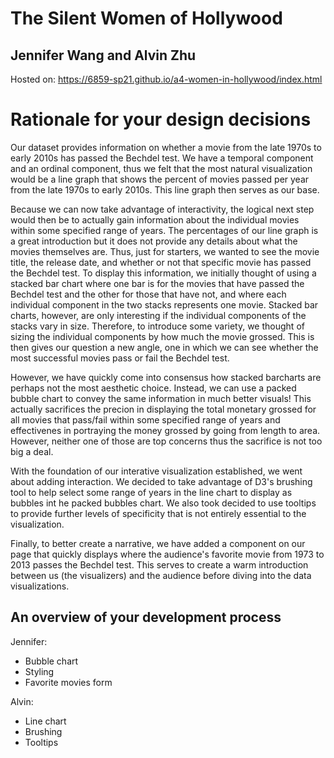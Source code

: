 # The Silent Women of Hollywood
## Jennifer Wang and Alvin Zhu

Hosted on: https://6859-sp21.github.io/a4-women-in-hollywood/index.html

# Rationale for your design decisions

Our dataset provides information on whether a movie from the late 1970s to early 2010s has passed the Bechdel test. We have a temporal component and an ordinal component, thus we felt that the most natural visualization would  be a line graph that shows the percent of movies passed per year from the late 1970s to early 2010s. This line graph then serves as our base.

Because we can now take advantage of interactivity, the logical next step would then be to actually gain information about the individual movies within some specified range of years. The percentages of our line graph is a great introduction but it does not provide any details about what the movies themselves are. Thus, just for starters, we wanted to see the movie title, the release date, and whether or not that specific movie has passed the Bechdel test. To display this information, we initially thought of using a stacked bar chart where one bar is for the movies that have passed the Bechdel test and the other for those that have not, and where each individual component in the two stacks represents one movie. Stacked bar charts, however, are only interesting if the individual components of the stacks vary in size. Therefore, to introduce some variety, we thought of sizing the individual components by how much the movie grossed. This is then gives our question a new angle, one in which we can see whether the most successful movies pass or fail the Bechdel test.

However, we have quickly come into consensus how stacked barcharts are perhaps not the most aesthetic choice. Instead, we can use a packed bubble chart to convey the same information in much better visuals! This actually sacrifices the precion in displaying the total monetary grossed for all movies that pass/fail within some specified range of years and effectivenes in portraying the money grossed by going from length to area. However, neither one of those are top concerns thus the sacrifice is not too big a deal.

With the foundation of our interative visualization established, we went about adding interaction. We decided to take advantage of D3's brushing tool to help select some range of years in the line chart to display as bubbles int he packed bubbles chart. We also took decided to use tooltips to provide further levels of specificity that is not entirely essential to the visualization.

Finally, to better create a narrative, we have added a component on our page that quickly displays where the audience's favorite movie from 1973 to 2013 passes the Bechdel test. This serves to create a warm introduction between us (the visualizers) and the audience before diving into the data visualizations.

## An overview of your development process

Jennifer:
* Bubble chart
* Styling
* Favorite movies form

Alvin:
* Line chart
* Brushing
* Tooltips